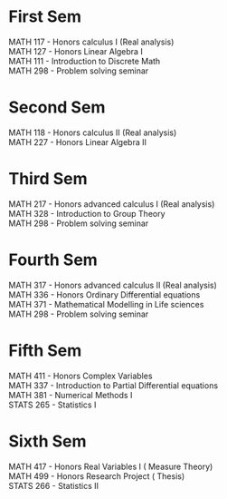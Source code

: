 # First Sem
MATH 117 - Honors calculus I (Real analysis) <br />
MATH 127 - Honors Linear Algebra I <br />
MATH 111 - Introduction to Discrete Math<br />
MATH 298 - Problem solving seminar <br />

# Second Sem
MATH 118 - Honors calculus II (Real analysis) <br />
MATH 227 - Honors Linear Algebra II <br />


# Third Sem
MATH 217 - Honors advanced calculus I (Real analysis) <br />
MATH 328 - Introduction to Group Theory<br />
MATH 298 - Problem solving seminar <br />

# Fourth Sem

MATH 317 - Honors advanced calculus II (Real analysis) <br />
MATH 336 - Honors Ordinary Differential equations <br />
MATH 371 - Mathematical Modelling in Life sciences <br />
MATH 298 - Problem solving seminar <br />


# Fifth Sem

MATH 411 - Honors Complex Variables <br />
MATH 337 - Introduction to Partial Differential equations <br />
MATH 381 - Numerical Methods I <br />
STATS 265 - Statistics I

# Sixth Sem

MATH 417 - Honors Real Variables I ( Measure Theory) <br/>
MATH 499 - Honors Research Project ( Thesis) <br/>
STATS 266 - Statistics II 
